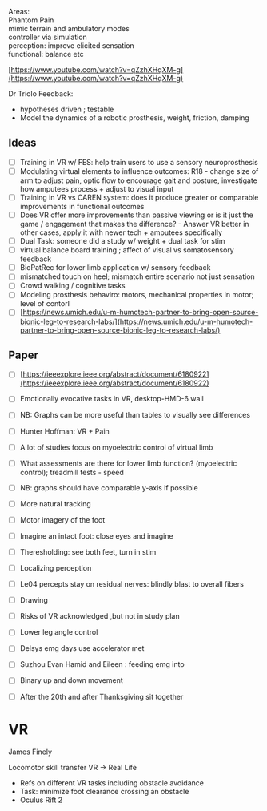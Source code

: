 

Areas:  
Phantom Pain  
mimic terrain and ambulatory modes  
controller via simulation  
perception: improve elicited sensation  
functional: balance etc

[https://www.youtube.com/watch?v=qZzhXHqXM-g](https://www.youtube.com/watch?v=qZzhXHqXM-g)

Dr Triolo Feedback:

- hypotheses driven ; testable
- Model the dynamics of a robotic prosthesis, weight, friction, damping

## Ideas

- [ ] Training in VR w/ FES: help train users to use a sensory neuroprosthesis
- [ ] Modulating virtual elements to influence outcomes: R18 - change size of arm to adjust pain, optic flow to encourage gait and posture, investigate how amputees process + adjust to visual input
- [ ] Training in VR vs CAREN system: does it produce greater or comparable improvements in functional outcomes
- [ ] Does VR offer more improvements than passive viewing or is it just the game / engagement that makes the difference? - Answer VR better in other cases, apply it with newer tech + amputees specifically
- [ ] Dual Task: someone did a study w/ weight + dual task for stim
- [ ] virtual balance board training ; affect of visual vs somatosensory feedback
- [ ] BioPatRec for lower limb application w/ sensory feedback
- [ ] mismatched touch on heel; mismatch entire scenario not just sensation
- [ ] Crowd walking / cognitive tasks
- [ ] Modeling prosthesis behaviro: motors, mechanical properties in motor; level of contorl
- [ ] [https://news.umich.edu/u-m-humotech-partner-to-bring-open-source-bionic-leg-to-research-labs/](https://news.umich.edu/u-m-humotech-partner-to-bring-open-source-bionic-leg-to-research-labs/)

## Paper

- [ ] [https://ieeexplore.ieee.org/abstract/document/6180922](https://ieeexplore.ieee.org/abstract/document/6180922)
- [ ] Emotionally evocative tasks in VR, desktop-HMD-6 wall
- [ ] NB: Graphs can be more useful than tables to visually see differences
- [ ] Hunter Hoffman: VR + Pain
- [ ] A lot of studies focus on myoelectric control of virtual limb
- [ ] What assessments are there for lower limb function? (myoelectric control); treadmill tests - speed
- [ ] NB: graphs should have comparable y-axis if possible
- [ ] More natural tracking
- [ ] Motor imagery of the foot
- [ ] Imagine an intact foot: close eyes and imagine
- [ ] Theresholding: see both feet, turn in stim
- [ ] Localizing perception
- [ ] Le04 percepts stay on residual nerves: blindly blast to overall fibers
- [ ] Drawing
- [ ] Risks of VR acknowledged ,but not in study plan
- [ ] Lower leg angle control
- [ ] Delsys emg days use accelerator met
- [ ] Suzhou Evan Hamid and Eileen : feeding emg into
- [ ] Binary up and down movement
- [ ] After the 20th and after Thanksgiving sit together


# VR 

James Finely 

Locomotor skill transfer VR -> Real Life 
- Refs on different VR tasks including obstacle avoidance 
- Task: minimize foot clearance crossing an obstacle 
- Oculus Rift 2